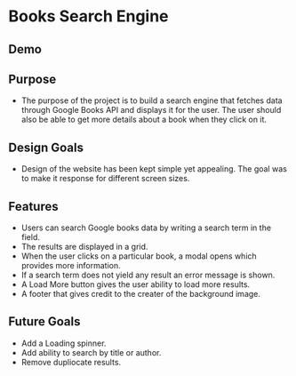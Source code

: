 # Books Search Engine

## Demo

## Purpose

- The purpose of the project is to build a search engine that fetches data through Google Books API and displays it for the user. The user should also be able to get more details about a book when they click on it.

## Design Goals

- Design of the website has been kept simple yet appealing. The goal was to make it response for different screen sizes.

## Features

- Users can search Google books data by writing a search term in the field.
- The results are displayed in a grid.
- When the user clicks on a particular book, a modal opens which provides more information.
- If a search term does not yield any result an error message is shown.
- A Load More button gives the user ability to load more results.
- A footer that gives credit to the creater of the background image.

## Future Goals

- Add a Loading spinner.
- Add ability to search by title or author.
- Remove dupliocate results.
